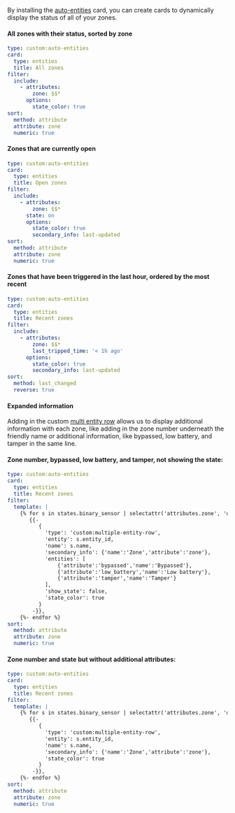 By installing the [auto-entities](https://github.com/thomasloven/lovelace-auto-entities) card, you can create cards to dynamically display the status of all of your zones.

#### All zones with their status, sorted by zone
```yaml
type: custom:auto-entities
card:
  type: entities
  title: All zones
filter:
  include:
    - attributes:
        zone: $$*
      options:
        state_color: true
sort:
  method: attribute
  attribute: zone
  numeric: true
```
#### Zones that are currently open
```yaml
type: custom:auto-entities
card:
  type: entities
  title: Open zones
filter:
  include:
    - attributes:
        zone: $$*
      state: on
      options:
        state_color: true
        secondary_info: last-updated
sort:
  method: attribute
  attribute: zone
  numeric: true
```

#### Zones that have been triggered in the last hour, ordered by the most recent
```yaml
type: custom:auto-entities
card:
  type: entities
  title: Recent zones
filter:
  include:
    - attributes:
        zone: $$*
        last_tripped_time: '< 1h ago'
      options:
        state_color: true
        secondary_info: last-updated
sort:
  method: last_changed
  reverse: true
```

#### Expanded information
Adding in the custom [multi entity row](https://github.com/benct/lovelace-multiple-entity-row) allows us to display additional information with each zone, like adding in the zone number underneath the friendly name or additional information, like bypassed, low battery, and tamper in the same line.

#### Zone number, bypassed, low battery, and tamper, not showing the state:
```yaml
type: custom:auto-entities
card:
  type: entities
  title: Recent zones
filter:
  template: |
    {% for s in states.binary_sensor | selectattr('attributes.zone', 'defined') -%}
       {{-
          {
            'type': 'custom:multiple-entity-row',
            'entity': s.entity_id,
            'name': s.name,
            'secondary_info': {'name':'Zone','attribute':'zone'},
            'entities': [
                {'attribute':'bypassed','name':'Bypassed'},
                {'attribute':'low_battery','name':'Low battery'},
                {'attribute':'tamper','name':'Tamper'}
            ],
            'show_state': false,
            'state_color': true
          }
        -}},
    {%- endfor %}
sort:
  method: attribute
  attribute: zone
  numeric: true
```

#### Zone number and state but without additional attributes:
```yaml
type: custom:auto-entities
card:
  type: entities
  title: Recent zones
filter:
  template: |
    {% for s in states.binary_sensor | selectattr('attributes.zone', 'defined') -%}
       {{-
          {
            'type': 'custom:multiple-entity-row',
            'entity': s.entity_id,
            'name': s.name,
            'secondary_info': {'name':'Zone','attribute':'zone'},
            'state_color': true
          }
        -}},
    {%- endfor %}
sort:
  method: attribute
  attribute: zone
  numeric: true
```
